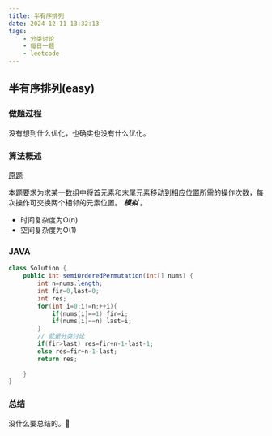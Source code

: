 ```yaml
---
title: 半有序排列
date: 2024-12-11 13:32:13
tags:
    - 分类讨论
    - 每日一题
    - leetcode
---
```


## 半有序排列(easy)
### 做题过程
没有想到什么优化，也确实也没有什么优化。
### 算法概述
[原题](https://leetcode.cn/problems/semi-ordered-permutation/description/)

本题要求为求某一数组中将首元素和末尾元素移动到相应位置所需的操作次数，每次操作可交换两个相邻的元素位置。 ***模拟*** 。
- 时间复杂度为O(n)
- 空间复杂度为O(1)

### JAVA
```java
class Solution {
    public int semiOrderedPermutation(int[] nums) {
        int n=nums.length;
        int fir=0,last=0;
        int res;
        for(int i=0;i!=n;++i){
            if(nums[i]==1) fir=i;
            if(nums[i]==n) last=i;
        }
        // 就是分类讨论
        if(fir>last) res=fir+n-1-last-1;
        else res=fir+n-1-last;
        return res;
        
    }
}
```

### 总结
没什么要总结的。🤣
 
